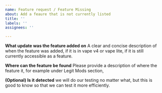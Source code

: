 ```yaml
---
name: Feature request / Feature Missing
about: Add a feaure that is not currently listed
title: ''
labels: ''
assignees: ''

---
```


**What update was the feature added on**
A clear and concise description of when the feature was added, if it is in vape v4 or vape lite, if it is still currently accessible as a feature.

**Where can the feature be found**
Please provide a description of where the feature it, for example under Legit Mods section,

**(Optional) Is it detected**
we will do our testing no matter what, but this is good to know so that we can test it more efficiently.
